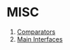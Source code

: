 # MISC

1. [Comparators](https://github.com/LenarBad/interview-questions/blob/main/misc/comparators.md)
2. [Main Interfaces](https://github.com/LenarBad/interview-questions/blob/main/misc/main-interfaces.md)
